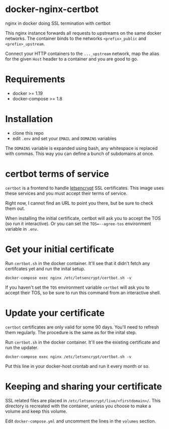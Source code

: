 # docker-nginx-certbot
nginx in docker doing SSL termination with certbot

This nginx instance forwards all requests to upstreams on the same docker networks.
The container binds to the networks `<prefix>_public` and `<prefix>_upstream`.

Connect your HTTP containers to the `..._upstream` network, map the alias for the given
`Host` header to a container and you are good to go.

# Requirements
- docker >= 1.19
- docker-compose >= 1.8

# Installation
- clone this repo
- edit `.env` and set your `EMAIL` and `DOMAINS` variables

The `DOMAINS` variable is expanded using bash, any whitespace is replaced with commas. This way you can define a bunch of subdomains at once.

# certbot terms of service

`certbot` is a frontend to handle [letsencrypt](https://letsencrypt.org/) SSL certificates.
This image uses these services and you must accept their terms of service.

Right now, I cannot find an URL to point you there, but be sure to check them out.

When installing the initial certificate, certbot will ask you to accept the TOS (so run it interactive). Or you can set the `TOS=--agree-tos` environment variable in `.env`.

# Get your initial certificate

Run `certbot.sh` in the docker container. It'll see that it didn't fetch any certifcates yet and run the inital setup.

    docker-compose exec nginx /etc/letsencrypt/certbot.sh -v
    
If you haven't set the `TOS` environment variable `certbot` will ask you to accept their TOS, so be sure to run this command from an interactive shell.

# Update your certificate

`certbot` certificates are only valid for some 90 days. You'll need to refresh them regularly.
The procedure is the same as for the inital step.

Run `certbot.sh` in the docker container. It'll see the existing certificate and run the updater.

    docker-compose exec nginx /etc/letsencrypt/certbot.sh -v
    
Put this line in your docker-host crontab and run it every month or so.

# Keeping and sharing your certificate

SSL related files are placed in `/etc/letsencrypt/live/<firstdomain>/`. This
directory is recreated with the container, unless you choose to make a volume
and keep this volume.

Edit `docker-compose.yml` and uncomment the lines in the `volumes` section.
